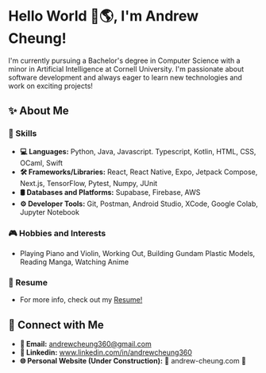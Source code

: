 # Hello World 👋🌎, I'm Andrew Cheung!
I'm currently pursuing a Bachelor's degree in Computer Science with a minor in Artificial Intelligence at Cornell University. I'm passionate about software development and always eager to learn new technologies and work on exciting projects!

## ✨ About Me
  ### 🚀 Skills
  - **💻 Languages:** Python, Java, Javascript. Typescript, Kotlin, HTML, CSS, OCaml, Swift
  - **🛠️ Frameworks/Libraries:** React, React Native, Expo, Jetpack Compose, Next.js, TensorFlow, Pytest, Numpy, JUnit
  - **🛢 Databases and Platforms:** Supabase, Firebase, AWS
  - **⚙️ Developer Tools:** Git, Postman, Android Studio, XCode, Google Colab, Jupyter Notebook
  ### 🎮 Hobbies and Interests
  - Playing Piano and Violin, Working Out, Building Gundam Plastic Models, Reading Manga, Watching Anime
  ### 📝 Resume
  - For more info, check out my [Resume!](https://drive.google.com/file/d/1tz16PrL9hJmsSVxdgvkFWpJE0iW4iuFb/view?usp=sharing)

## 🤝 Connect with Me
- **📧 Email:** andrewcheung360@gmail.com
- **🔗 Linkedin:** www.linkedin.com/in/andrewcheung360
- **🌐 Personal Website (Under Construction):** 🚧 andrew-cheung.com 🚧


